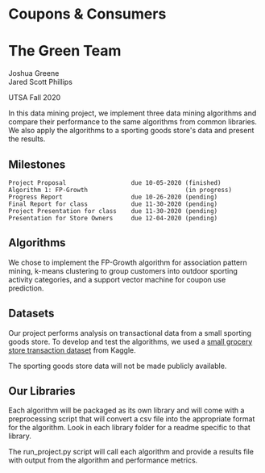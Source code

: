 # Coupons & Consumers
# The Green Team

Joshua Greene  
Jared Scott Phillips

UTSA Fall 2020

In this data mining project, we implement three data mining algorithms and compare their performance to the same algorithms from common libraries.  We also apply the algorithms to a sporting goods store's data and present the results.

## Milestones

```  
Project Proposal                  due 10-05-2020 (finished)
Algorithm 1: FP-Growth                           (in progress)  
Progress Report                   due 10-26-2020 (pending)  
Final Report for class            due 11-30-2020 (pending)  
Project Presentation for class    due 11-30-2020 (pending)  
Presentation for Store Owners     due 12-04-2020 (pending)  
```

## Algorithms

We chose to implement the FP-Growth algorithm for association pattern mining, k-means clustering to group customers into outdoor sporting activity categories, and a support vector machine for coupon use prediction.

## Datasets

Our project performs analysis on transactional data from a small sporting goods store.  To develop and test the algorithms, we used a [small grocery store transaction dataset](https://www.kaggle.com/heeraldedhia/groceries-dataset) from Kaggle.  

The sporting goods store data will not be made publicly available.

## Our Libraries

Each algorithm will be packaged as its own library and will come with a preprocessing script that will convert a csv file into the appropriate format for the algorithm.  Look in each library folder for a readme specific to that library.

The run_project.py script will call each algorithm and provide a results file with output from the algorithm and performance metrics.

